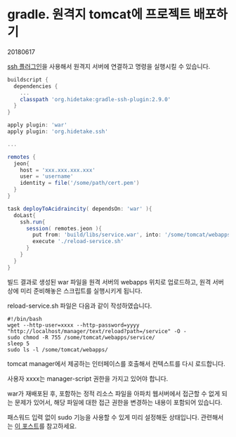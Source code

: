 # gradle. 원격지 tomcat에 프로젝트 배포하기

20180617



[ssh 플러그인](https://gradle-ssh-plugin.github.io/docs/)을 사용해서 원격지 서버에 연결하고 명령을 실행시킬 수 있습니다.



```groovy
buildscript {
  dependencies {
    ...
    classpath 'org.hidetake:gradle-ssh-plugin:2.9.0'
  }
}

apply plugin: 'war'
apply plugin: 'org.hidetake.ssh'

...

remotes {
  jeon{
    host = 'xxx.xxx.xxx.xxx'
    user = 'username'
    identity = file('/some/path/cert.pem')
  }
}

task deployToAcidraincity( dependsOn: 'war' ){
  doLast{
    ssh.run{
      session( remotes.jeon ){
        put from: 'build/libs/service.war', into: '/some/tomcat/webapps/'
        execute './reload-service.sh'
      }
    }
  }
}
```

빌드 결과로 생성된 war 파일을 원격 서버의 webapps 위치로 업로드하고, 원격 서버상에 미리 준비해놓은 스크립트를 실행시키게 됩니다. 



reload-service.sh 파일은 다음과 같이 작성하였습니다.

```shell
#!/bin/bash
wget --http-user=xxxx --http-password=yyyy "http://localhost/manager/text/reload?path=/service" -O -
sudo chmod -R 755 /some/tomcat/webapps/service/
sleep 5
sudo ls -l /some/tomcat/webapps/
```

tomcat manager에서 제공하는 인터페이스를 호출해서 컨텍스트를 다시 로드합니다.

사용자 xxxx는 manager-script 권한을 가지고 있어야 합니다.



war가 재배포된 후, 포함하는 정적 리소스 파일을 아파치 웹서버에서 접근할 수 없게 되는 문제가 있어서, 해당 파일에 대한 접근 권한을 변경하는 내용이 포함되어 있습니다.



패스워드 입력 없이 sudo 기능을 사용할 수 있게 미리 설정해둔 상태입니다. 관련해서는 [이 포스트](https://askubuntu.com/a/147265)를 참고하세요.

